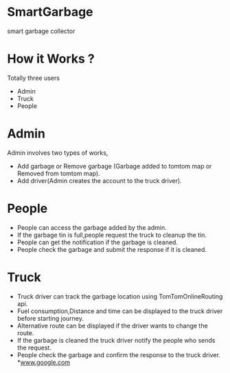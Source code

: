 # SmartGarbage
smart garbage collector
# How it Works ?
Totally three users
* Admin
* Truck 
* People
# Admin
Admin involves two types of works,
* Add garbage or Remove garbage (Garbage added to tomtom map or Removed from tomtom map).
* Add driver(Admin creates the account to the truck driver). 
# People
 * People can access the garbage added by the admin.
 * If the garbage tin is full,people request the truck to cleanup the tin.
 * People can get the notification if the garbage is cleaned.
 * People check the garbage and submit the response if it is cleaned.
 # Truck
 * Truck driver can track the garbage location using TomTomOnlineRouting api.
 * Fuel consumption,Distance and time can be displayed to the truck driver before starting journey.
 * Alternative route can be displayed if the driver wants to change the route.
 * If the garbage is cleaned the truck driver notify the people who sends the request.
 * People check the garbage and confirm the response to the truck driver.
 *www.google.com

